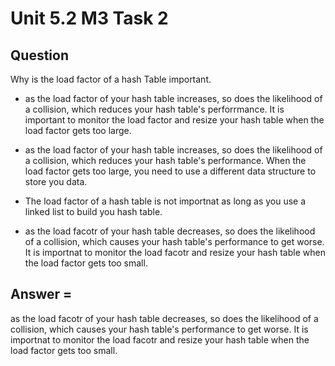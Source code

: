 # Unit 5.2 M3 Task 2


## Question 
Why is the load factor of a hash Table important. 

- as the load factor of your hash table increases, so does the likelihood of a collision, which reduces your hash table's perforrmance. It is important to monitor the load factor and resize your hash table when the load factor gets too large. 

- as the load factor of your hash table increases, so does the likelihood of a collision, which reduces your hash table's performance. When the load factor gets too large, you need to use a different data structure to store you data. 

- The load factor of a hash table is not importnat as long as you use a linked list to build you hash table. 

- as the load facotr of your hash table decreases, so does the likelihood of a collision, which causes your hash table's performance to get worse. It is importnat to monitor the load facotr and resize your hash table when the load factor gets too small. 

## Answer = 
as the load facotr of your hash table decreases, so does the likelihood of a collision, which causes your hash table's performance to get worse. It is importnat to monitor the load facotr and resize your hash table when the load factor gets too small. 